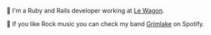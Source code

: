 👋 I'm a Ruby and Rails developer working at [Le Wagon](https://www.lewagon.com).

🎸 If you like Rock music you can check my band [Grimlake](https://open.spotify.com/album/1PYOoHpIWGTbuR3AmfCrVO?si=S3k30gHqS124ZdoYjLnTCA) on Spotify.
